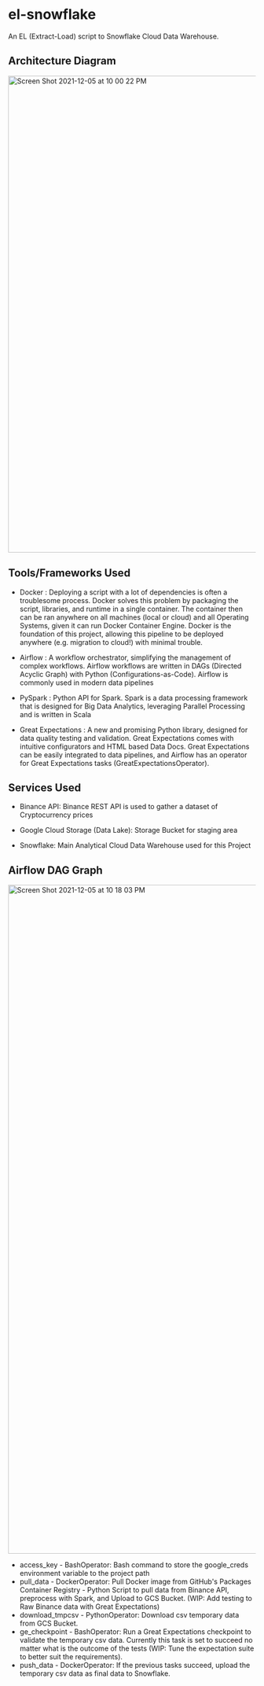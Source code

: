 # el-snowflake

An EL (Extract-Load) script to Snowflake Cloud Data Warehouse.

## Architecture Diagram

<img width="970" alt="Screen Shot 2021-12-05 at 10 00 22 PM" src="https://user-images.githubusercontent.com/81808129/144749622-c25ca41d-a5ec-4cff-aacd-631a6c7dfa14.png">

## Tools/Frameworks Used

- Docker : Deploying a script with a lot of dependencies is often a troublesome process. Docker solves this problem by packaging the script, libraries, and runtime in a single container. The container then can be ran anywhere on all machines (local or cloud) and all Operating Systems, given it can run Docker Container Engine. Docker is the foundation of this project, allowing this pipeline to be deployed anywhere (e.g. migration to cloud!) with minimal trouble.

- Airflow : A workflow orchestrator, simplifying the management of complex workflows. Airflow workflows are written in DAGs (Directed Acyclic Graph) with Python (Configurations-as-Code). Airflow is commonly used in modern data pipelines

- PySpark : Python API for Spark. Spark is a data processing framework that is designed for Big Data Analytics, leveraging Parallel Processing and is written in Scala

- Great Expectations : A new and promising Python library, designed for data quality testing and validation. Great Expectations comes with intuitive configurators and HTML based Data Docs. Great Expectations can be easily integrated to data pipelines, and Airflow has an operator for Great Expectations tasks (GreatExpectationsOperator).


## Services Used

- Binance API: Binance REST API is used to gather a dataset of Cryptocurrency prices

- Google Cloud Storage (Data Lake): Storage Bucket for staging area

- Snowflake: Main Analytical Cloud Data Warehouse used for this Project

## Airflow DAG Graph

<img width="1361" alt="Screen Shot 2021-12-05 at 10 18 03 PM" src="https://user-images.githubusercontent.com/81808129/144750342-1a98512e-d774-4e3f-b1d5-3ff929c9d16c.png">

- access_key - BashOperator: Bash command to store the google_creds environment variable to the project path
- pull_data - DockerOperator: Pull Docker image from GitHub's Packages Container Registry - Python Script to pull data from Binance API, preprocess with Spark, and Upload to GCS Bucket. (WIP: Add testing to Raw Binance data with Great Expectations)
- download_tmpcsv - PythonOperator: Download csv temporary data from GCS Bucket.
- ge_checkpoint - BashOperator: Run a Great Expectations checkpoint to validate the temporary csv data. Currently this task is set to succeed no matter what is the outcome of the tests (WIP: Tune the expectation suite to better suit the requirements).
- push_data - DockerOperator: If the previous tasks succeed, upload the temporary csv data as final data to Snowflake.
